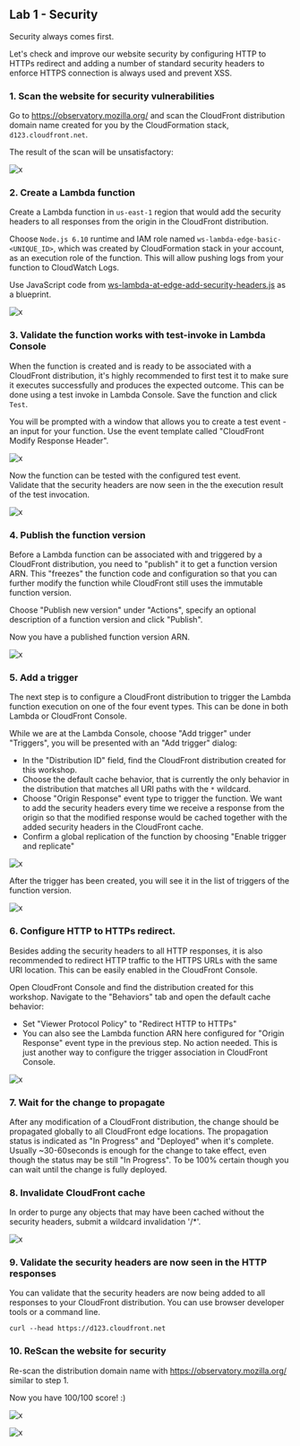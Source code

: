 ## Lab 1 - Security

Security always comes first.

Let's check and improve our website security by configuring HTTP to HTTPs redirect and adding a number of standard security headers to enforce HTTPS connection is always used and prevent XSS.

### 1. Scan the website for security vulnerabilities

Go to https://observatory.mozilla.org/ and scan the CloudFront distribution domain name created for you by the CloudFormation stack, `d123.cloudfront.net`.

The result of the scan will be unsatisfactory:

![x](./img/security-bad.png)

### 2. Create a Lambda function

Create a Lambda function in `us-east-1` region that would add the security headers to all responses from the origin in the CloudFront distribution.

Choose `Node.js 6.10` runtime and IAM role named `ws-lambda-edge-basic-<UNIQUE_ID>`, which was created by CloudFormation stack in your account, as an execution role of the function. This will allow pushing logs from your function to CloudWatch Logs.

Use JavaScript code from [ws-lambda-at-edge-add-security-headers.js](./ws-lambda-at-edge-add-security-headers.js) as a blueprint.

![x](./img/create-function.png)

### 3. Validate the function works with test-invoke in Lambda Console

When the function is created and is ready to be associated with a CloudFront distribution, it's highly recommended to first test it to make sure it executes successfully and produces the expected outcome. This can be done using a test invoke in Lambda Console. Save the function and click `Test`.

You will be prompted with a window that allows you to create a test event - an input for your function. Use the event template called "CloudFront Modify Response Header".

![x](./img/configure-test-event.png)

Now the function can be tested with the configured test event.  
Validate that the security headers are now seen in the the execution result of the test invocation.

![x](./img/test-invoke-succeeded.png)

### 4. Publish the function version

Before a Lambda function can be associated with and triggered by a CloudFront distribution, you need to "publish" it to get a function version ARN. This "freezes" the function code and configuration so that you can further modify the function while CloudFront still uses the immutable function version.

Choose "Publish new version" under "Actions", specify an optional description of a function version and click "Publish".

Now you have a published function version ARN.

![x](./img/publish.png)

### 5. Add a trigger

The next step is to configure a CloudFront distribution to trigger the Lambda function execution on one of the four event types. This can be done in both Lambda or CloudFront Console.

While we are at the Lambda Console, choose "Add trigger" under "Triggers", you will be presented with an "Add trigger" dialog:
* In the "Distribution ID" field, find the CloudFront distribution created for this workshop.  
* Choose the default cache behavior, that is currently the only behavior in the distribution that matches all URI paths with the `*` wildcard.  
* Choose "Origin Response" event type to trigger the function. We want to add the security headers every time we receive a response from the origin so that the modified response would be cached together with the added security headers in the CloudFront cache.
* Confirm a global replication of the function by choosing "Enable trigger and replicate"

![x](./img/add-trigger2.png)

After the trigger has been created, you will see it in the list of triggers of the function version.

![x](./img/add-trigger3.png)

### 6. Configure HTTP to HTTPs redirect.

Besides adding the security headers to all HTTP responses, it is also recommended to redirect HTTP traffic to the HTTPS URLs with the same URI location. This can be easily enabled in the CloudFront Console.

Open CloudFront Console and find the distribution created for this workshop. Navigate to the "Behaviors" tab and open the default cache behavior:
* Set "Viewer Protocol Policy" to "Redirect HTTP to HTTPs"
* You can also see the Lambda function ARN here configured for "Origin Response" event type in the previous step. No action needed. This is just another way to configure the trigger association in CloudFront Console.

![x](./img/cb-redirect-associated.png)

### 7. Wait for the change to propagate

After any modification of a CloudFront distribution, the change should be propagated globally to all CloudFront edge locations. The propagation status is indicated as "In Progress" and "Deployed" when it's complete. Usually ~30-60seconds is enough for the change to take effect, even though the status may be still "In Progress". To be 100% certain though you can wait until the change is fully deployed.

### 8. Invalidate CloudFront cache

In order to purge any objects that may have been cached without the security headers, submit a wildcard invalidation '/*'.

![x](./img/invalidate.png)

### 9. Validate the security headers are now seen in the HTTP responses

You can validate that the security headers are now being added to all responses to your CloudFront distribution. You can use browser developer tools or a command line.

```
curl --head https://d123.cloudfront.net
```

### 10. ReScan the website for security

Re-scan the distribution domain name with https://observatory.mozilla.org/ similar to step 1.

Now you have 100/100 score! :)

![x](./img/security-good.png)

![x](./img/security-good2.png)
